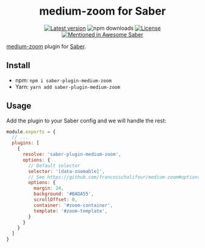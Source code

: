 <h1 align="center">medium-zoom for Saber</h1>

<div align="center">

[![Latest version](https://img.shields.io/npm/v/saber-plugin-medium-zoom.svg?style=flat-square)](https://npm.im/saber-plugin-medium-zoom)
![npm downloads](https://img.shields.io/npm/dt/saber-plugin-medium-zoom.svg?style=flat-square)
[![License](https://img.shields.io/github/license/kidonng/saber-plugin-medium-zoom.svg?style=flat-square)](LICENSE)
[![Mentioned in Awesome Saber](https://awesome.re/mentioned-badge-flat.svg)](https://github.com/saberland/awesome-saber)

</div>

[medium-zoom](https://github.com/francoischalifour/medium-zoom) plugin for [Saber](https://github.com/saberland/saber).

## Install

- npm: `npm i saber-plugin-medium-zoom`
- Yarn: `yarn add saber-plugin-medium-zoom`

## Usage

Add the plugin to your Saber config and we will handle the rest:

```js
module.exports = {
  // ...
  plugins: [
    {
      resolve: 'saber-plugin-medium-zoom',
      options: {
        // Default selector
        selector: '[data-zoomable]',
        // See https://github.com/francoischalifour/medium-zoom#options for details
        options: {
          margin: 24,
          background: '#BADA55',
          scrollOffset: 0,
          container: '#zoom-container',
          template: '#zoom-template',
        }
      }
    }
  ]
}
```
